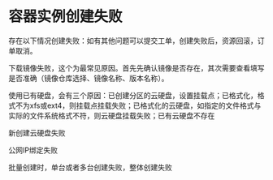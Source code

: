 
# 容器实例创建失败

存在以下情况创建失败：如有其他问题可以提交工单，创建失败后，资源回滚，订单取消。


下载镜像失败，这个为最常见原因。首先先确认镜像是否存在，其次需要查看填写是否准确（镜像仓库选择、镜像名称、版本名称）。

使用已有硬盘，会有三个原因：已创建分区的云硬盘，设置挂载点；已格式化，格式不为xfs或ext4，则挂载点挂载失败；已格式化的云硬盘，如指定的文件格式与实际的文件系统格式不符，则云硬盘挂载失败；已有云硬盘不存在

新创建云硬盘失败

公网IP绑定失败

批量创建时，单台或者多台创建失败，整体创建失败
